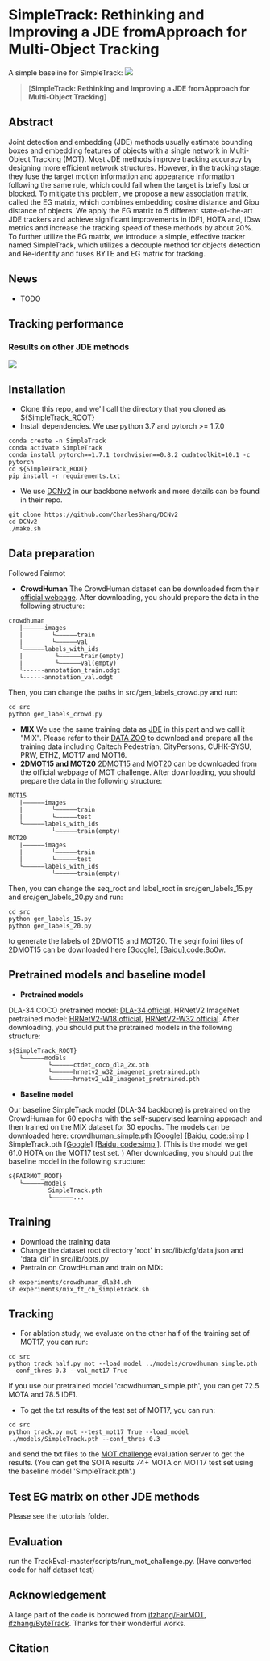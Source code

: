 # SimpleTrack: Rethinking and Improving a JDE fromApproach for Multi-Object Tracking
A simple baseline for SimpleTrack:
![](assets/pipeline.png)
> [**SimpleTrack: Rethinking and Improving a JDE fromApproach for Multi-Object Tracking**]
## Abstract
Joint detection and embedding (JDE) methods usually estimate bounding boxes and embedding features of objects with a single
network in Multi-Object Tracking (MOT). Most JDE methods improve
tracking accuracy by designing more efficient network structures. However, in the tracking stage, they fuse the target motion information and
appearance information following the same rule, which could fail when
the target is briefly lost or blocked. To mitigate this problem, we propose a new association matrix, called the EG matrix, which combines
embedding cosine distance and Giou distance of objects. We apply the
EG matrix to 5 different state-of-the-art JDE trackers and achieve significant improvements in IDF1, HOTA and, IDsw metrics and increase
the tracking speed of these methods by about 20%. To further utilize the
EG matrix, we introduce a simple, effective tracker named SimpleTrack,
which utilizes a decouple method for objects detection and Re-identity
and fuses BYTE and EG matrix for tracking.

## News
* TODO

## Tracking performance
### Results on other JDE methods
![](assets/othermethods.png)

## Installation
* Clone this repo, and we'll call the directory that you cloned as ${SimpleTrack_ROOT}
* Install dependencies. We use python 3.7 and pytorch >= 1.7.0
```
conda create -n SimpleTrack
conda activate SimpleTrack
conda install pytorch==1.7.1 torchvision==0.8.2 cudatoolkit=10.1 -c pytorch
cd ${SimpleTrack_ROOT}
pip install -r requirements.txt
```
* We use [DCNv2](https://github.com/CharlesShang/DCNv2) in our backbone network and more details can be found in their repo. 
```
git clone https://github.com/CharlesShang/DCNv2
cd DCNv2
./make.sh
```

## Data preparation
Followed Fairmot
* **CrowdHuman**
The CrowdHuman dataset can be downloaded from their [official webpage](https://www.crowdhuman.org). After downloading, you should prepare the data in the following structure:
```
crowdhuman
   |——————images
   |        └——————train
   |        └——————val
   └——————labels_with_ids
   |         └——————train(empty)
   |         └——————val(empty)
   └------annotation_train.odgt
   └------annotation_val.odgt
```
Then, you can change the paths in src/gen_labels_crowd.py and run:
```
cd src
python gen_labels_crowd.py
```
* **MIX**
We use the same training data as [JDE](https://github.com/Zhongdao/Towards-Realtime-MOT) in this part and we call it "MIX". Please refer to their [DATA ZOO](https://github.com/Zhongdao/Towards-Realtime-MOT/blob/master/DATASET_ZOO.md) to download and prepare all the training data including Caltech Pedestrian, CityPersons, CUHK-SYSU, PRW, ETHZ, MOT17 and MOT16. 
* **2DMOT15 and MOT20** 
[2DMOT15](https://motchallenge.net/data/2D_MOT_2015/) and [MOT20](https://motchallenge.net/data/MOT20/) can be downloaded from the official webpage of MOT challenge. After downloading, you should prepare the data in the following structure:
```
MOT15
   |——————images
   |        └——————train
   |        └——————test
   └——————labels_with_ids
            └——————train(empty)
MOT20
   |——————images
   |        └——————train
   |        └——————test
   └——————labels_with_ids
            └——————train(empty)
```
Then, you can change the seq_root and label_root in src/gen_labels_15.py and src/gen_labels_20.py and run:
```
cd src
python gen_labels_15.py
python gen_labels_20.py
```
to generate the labels of 2DMOT15 and MOT20. The seqinfo.ini files of 2DMOT15 can be downloaded here [[Google]](https://drive.google.com/open?id=1kJYySZy7wyETH4fKMzgJrYUrTfxKlN1w), [[Baidu],code:8o0w](https://pan.baidu.com/s/1zb5tBW7-YTzWOXpd9IzS0g).

## Pretrained models and baseline model
* **Pretrained models**

DLA-34 COCO pretrained model: [DLA-34 official](https://drive.google.com/file/d/1pl_-ael8wERdUREEnaIfqOV_VF2bEVRT/view).
HRNetV2 ImageNet pretrained model: [HRNetV2-W18 official](https://1drv.ms/u/s!Aus8VCZ_C_33cMkPimlmClRvmpw), [HRNetV2-W32 official](https://1drv.ms/u/s!Aus8VCZ_C_33dYBMemi9xOUFR0w).
After downloading, you should put the pretrained models in the following structure:
```
${SimpleTrack_ROOT}
   └——————models
           └——————ctdet_coco_dla_2x.pth
           └——————hrnetv2_w32_imagenet_pretrained.pth
           └——————hrnetv2_w18_imagenet_pretrained.pth
```
* **Baseline model**

Our baseline SimpleTrack model (DLA-34 backbone) is pretrained on the CrowdHuman for 60 epochs with the self-supervised learning approach and then trained on the MIX dataset for 30 epochs. The models can be downloaded here: 
crowdhuman_simple.pth [[Google]](https://drive.google.com/file/d/1-56EBROznvWT5fU6OopyQ6aTYq5JUY9N/view?usp=sharing) [[Baidu, code:simp ]](https://pan.baidu.com/s/1m5tYuJ-l9veaYAYkYhB8AQ) 
SimpleTrack.pth [[Google]](https://drive.google.com/file/d/1t6BYhkZlx7CUnkTIsVHEQLIhVzDDh8mn/view?usp=sharing) [[Baidu, code:simp ]](https://pan.baidu.com/s/1m5tYuJ-l9veaYAYkYhB8AQ). (This is the model we get 61.0 HOTA on the MOT17 test set. )
After downloading, you should put the baseline model in the following structure:
```
${FAIRMOT_ROOT}
   └——————models
           SimpleTrack.pth
           └——————...
```

## Training
* Download the training data
* Change the dataset root directory 'root' in src/lib/cfg/data.json and 'data_dir' in src/lib/opts.py
* Pretrain on CrowdHuman and train on MIX:
```
sh experiments/crowdhuman_dla34.sh
sh experiments/mix_ft_ch_simpletrack.sh
```
## Tracking
* For ablation study, we evaluate on the other half of the training set of MOT17, you can run:
```
cd src
python track_half.py mot --load_model ../models/crowdhuman_simple.pth --conf_thres 0.3 --val_mot17 True
```
If you use our pretrained model 'crowdhuman_simple.pth', you can get 72.5 MOTA and 78.5 IDF1. 
* To get the txt results of the test set of MOT17, you can run:
```
cd src
python track.py mot --test_mot17 True --load_model ../models/SimpleTrack.pth --conf_thres 0.3
```
and send the txt files to the [MOT challenge](https://motchallenge.net) evaluation server to get the results. (You can get the SOTA results 74+ MOTA on MOT17 test set using the baseline model 'SimpleTrack.pth'.)

## Test EG matrix on other JDE methods
Please see the tutorials folder.

## Evaluation
run the TrackEval-master/scripts/run_mot_challenge.py. (Have converted code for half dataset test)

## Acknowledgement
A large part of the code is borrowed from [ifzhang/FairMOT](https://github.com/ifzhang/FairMOT), [ifzhang/ByteTrack](https://github.com/ifzhang/ByteTrack). Thanks for their wonderful works.

## Citation

```
```

